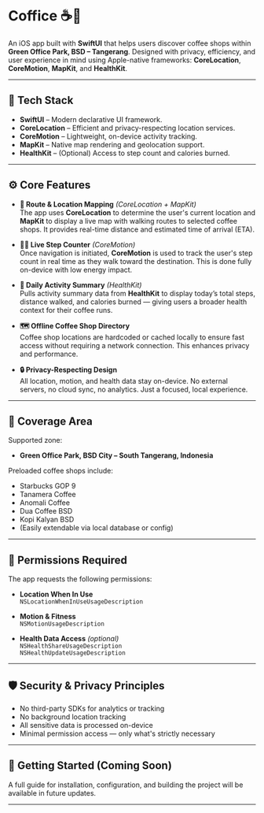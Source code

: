 # Coffice ☕📍

An iOS app built with **SwiftUI** that helps users discover coffee shops within **Green Office Park, BSD – Tangerang**. Designed with privacy, efficiency, and user experience in mind using Apple-native frameworks: **CoreLocation**, **CoreMotion**, **MapKit**, and **HealthKit**.

---

## 🔧 Tech Stack

- **SwiftUI** – Modern declarative UI framework.
- **CoreLocation** – Efficient and privacy-respecting location services.
- **CoreMotion** – Lightweight, on-device activity tracking.
- **MapKit** – Native map rendering and geolocation support.
- **HealthKit** – (Optional) Access to step count and calories burned.

---

## ⚙️ Core Features

- **📍 Route & Location Mapping** _(CoreLocation + MapKit)_  
  The app uses **CoreLocation** to determine the user's current location and **MapKit** to display a live map with walking routes to selected coffee shops. It provides real-time distance and estimated time of arrival (ETA).

- **🏃‍♂️ Live Step Counter** _(CoreMotion)_  
  Once navigation is initiated, **CoreMotion** is used to track the user's step count in real time as they walk toward the destination. This is done fully on-device with low energy impact.

- **🧠 Daily Activity Summary** _(HealthKit)_  
  Pulls activity summary data from **HealthKit** to display today’s total steps, distance walked, and calories burned — giving users a broader health context for their coffee runs.

- **🗺️ Offline Coffee Shop Directory**  
  Coffee shop locations are hardcoded or cached locally to ensure fast access without requiring a network connection. This enhances privacy and performance.

- **🔒 Privacy-Respecting Design**  
  All location, motion, and health data stay on-device. No external servers, no cloud sync, no analytics. Just a focused, local experience.

---

## 📍 Coverage Area

Supported zone:

- **Green Office Park, BSD City – South Tangerang, Indonesia**

Preloaded coffee shops include:

- Starbucks GOP 9
- Tanamera Coffee
- Anomali Coffee
- Dua Coffee BSD
- Kopi Kalyan BSD
- (Easily extendable via local database or config)

---

## 🔐 Permissions Required

The app requests the following permissions:

- **Location When In Use**  
  `NSLocationWhenInUseUsageDescription`

- **Motion & Fitness**  
  `NSMotionUsageDescription`

- **Health Data Access** _(optional)_  
  `NSHealthShareUsageDescription`  
  `NSHealthUpdateUsageDescription`

---

## 🛡️ Security & Privacy Principles

- No third-party SDKs for analytics or tracking
- No background location tracking
- All sensitive data is processed on-device
- Minimal permission access — only what's strictly necessary

---

## 🚀 Getting Started (Coming Soon)

A full guide for installation, configuration, and building the project will be available in future updates.

---
